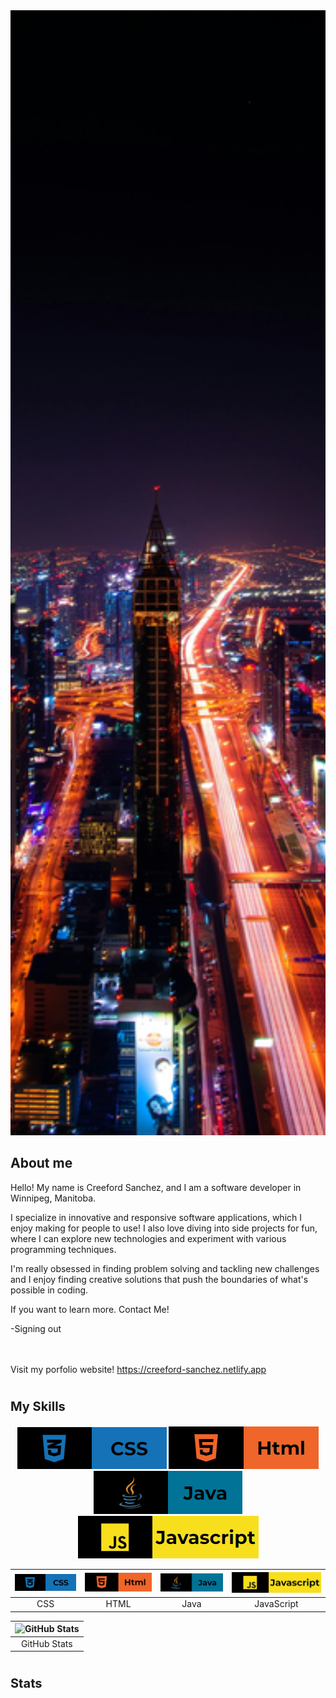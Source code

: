 
<img style="width: 100%; height: 45vh; object-fit: cover;" src="./pexels-pixabay-219692.jpg">
  
  
## About me


Hello! My name is Creeford Sanchez, and I am a software developer in Winnipeg, Manitoba. <br>

I specialize in innovative and responsive software applications, which I enjoy making for people to use! I also love diving into side projects for fun, where I can explore new technologies and experiment with various programming techniques. <br>

I'm really obsessed in finding problem solving and tackling new challenges and I enjoy finding creative solutions that push the boundaries of what's possible in coding. <br>

If you want to learn more. Contact Me!

-Signing out

<br><br>
Visit my porfolio website! https://creeford-sanchez.netlify.app
<h1></h1>

<h3 style= "font-size: 20px;">My Skills</h3>
<p align="center">
<img src="./rm-css.png">
<img src="./rd-html.png">
<img src="./rm-java.png">
<img src="./rm-js.png">
</p>

| ![CSS](./rm-css.png) | ![HTML](./rd-html.png) | ![Java](./rm-java.png) | ![JavaScript](./rm-js.png) |
| :-------------------: | :--------------------: | :--------------------: | :------------------------: |
| CSS                  | HTML                  | Java                  | JavaScript                |

| ![GitHub Stats](https://github-readme-stats.vercel.app/api?username=CreefordSanchez&theme=tokyonight&show_icons=true) |
| :------------------------------------------------------------------------------------: |
| GitHub Stats                                                                          |



<h1></h1>

<h3 style= "font-size: 20px;">Stats</h3>




